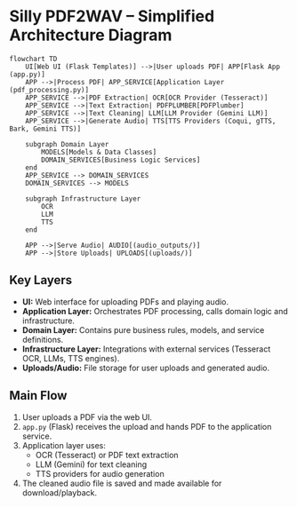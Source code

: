 # Silly PDF2WAV – Simplified Architecture Diagram

```mermaid
flowchart TD
    UI[Web UI (Flask Templates)] -->|User uploads PDF| APP[Flask App (app.py)]
    APP -->|Process PDF| APP_SERVICE[Application Layer (pdf_processing.py)]
    APP_SERVICE -->|PDF Extraction| OCR[OCR Provider (Tesseract)]
    APP_SERVICE -->|Text Extraction| PDFPLUMBER[PDFPlumber]
    APP_SERVICE -->|Text Cleaning| LLM[LLM Provider (Gemini LLM)]
    APP_SERVICE -->|Generate Audio| TTS[TTS Providers (Coqui, gTTS, Bark, Gemini TTS)]
    
    subgraph Domain Layer
        MODELS[Models & Data Classes]
        DOMAIN_SERVICES[Business Logic Services]
    end
    APP_SERVICE --> DOMAIN_SERVICES
    DOMAIN_SERVICES --> MODELS

    subgraph Infrastructure Layer
        OCR
        LLM
        TTS
    end

    APP -->|Serve Audio| AUDIO[(audio_outputs/)]
    APP -->|Store Uploads| UPLOADS[(uploads/)]
```

## Key Layers

- **UI:** Web interface for uploading PDFs and playing audio.
- **Application Layer:** Orchestrates PDF processing, calls domain logic and infrastructure.
- **Domain Layer:** Contains pure business rules, models, and service definitions.
- **Infrastructure Layer:** Integrations with external services (Tesseract OCR, LLMs, TTS engines).
- **Uploads/Audio:** File storage for user uploads and generated audio.

## Main Flow

1. User uploads a PDF via the web UI.
2. `app.py` (Flask) receives the upload and hands PDF to the application service.
3. Application layer uses:
    - OCR (Tesseract) or PDF text extraction
    - LLM (Gemini) for text cleaning
    - TTS providers for audio generation
4. The cleaned audio file is saved and made available for download/playback.